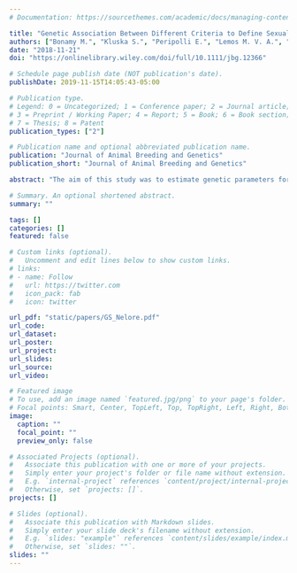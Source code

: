 ```yaml
---
# Documentation: https://sourcethemes.com/academic/docs/managing-content/

title: "Genetic Association Between Different Criteria to Define Sexual Precocious Heifes With Growth, Carcass, Reproductive and Feed Efficiency Indicator Traits in Nellore Cattle Using Genomic Information"
authors: ["Bonamy M.", "Kluska S.", "Peripolli E.", "Lemos M. V. A.", "__Amorim, S. T.__", "Vaca R. J.", "Lobo R. B.","Castro L. M.", "Faria C. U.", "Ferrari F. B.", "Baldi F."]
date: "2018-11-21"
doi: "https://onlinelibrary.wiley.com/doi/full/10.1111/jbg.12366"

# Schedule page publish date (NOT publication's date).
publishDate: 2019-11-15T14:05:43-05:00

# Publication type.
# Legend: 0 = Uncategorized; 1 = Conference paper; 2 = Journal article;
# 3 = Preprint / Working Paper; 4 = Report; 5 = Book; 6 = Book section;
# 7 = Thesis; 8 = Patent
publication_types: ["2"]

# Publication name and optional abbreviated publication name.
publication: "Journal of Animal Breeding and Genetics"
publication_short: "Journal of Animal Breeding and Genetics"

abstract: "The aim of this study was to estimate genetic parameters for different precocious calving criteria and their relationship with reproductive, growth, carcass and feed efficiency in Nellore cattle using the single‐step genomic BLUP. The reproductive traits used were probability of precocious calving (PPC) at 24 (PPC24), 26 (PPC26), 28 (PPC28) and 30 (PPC30) months of age, stayability (STAY) and scrotal circumference at 455 days of age (SC455). Growth traits such as weights at 240 (W240) and 455 (W455) days of age and adult weight (AW) were used. Rib eye area (REA), subcutaneous fat thickness (SFT), rump fat thickness (RFT) and residual feed intake (RFI) were included in the analyses. The estimation of genetic parameters was performed using a bi‐trait threshold model including genomic information in a single‐step approach. Heritability for PPC traits was moderate to high (0.29–0.56) with highest estimates for PPC24 (0.56) and PPC26 (0.50). Genetic correlation estimates between PPC and STAY weakened as a function of calving age. Correlation with SC455, growth and carcass traits were low (0.25–0.31; −0.22 to 0.04; −0.09 to 0.18, respectively), the same occurs with RFI (−0.09 to 0.08), this suggests independence between female sexual precocity and feed efficiency traits. The results of this study encourage the use of PPC traits in Nellore cattle because the selection for such trait would not have a negative impact on reproductive, growth, carcass and feed efficiency indicator traits. Stayability for sexual precocious heifers (PPC24 and PPC26) must be redefined to avoid incorrectly phenotype assignment."

# Summary. An optional shortened abstract.
summary: ""

tags: []
categories: []
featured: false

# Custom links (optional).
#   Uncomment and edit lines below to show custom links.
# links:
# - name: Follow
#   url: https://twitter.com
#   icon_pack: fab
#   icon: twitter

url_pdf: "static/papers/GS_Nelore.pdf"
url_code:
url_dataset:
url_poster:
url_project:
url_slides:
url_source:
url_video:

# Featured image
# To use, add an image named `featured.jpg/png` to your page's folder. 
# Focal points: Smart, Center, TopLeft, Top, TopRight, Left, Right, BottomLeft, Bottom, BottomRight.
image:
  caption: ""
  focal_point: ""
  preview_only: false

# Associated Projects (optional).
#   Associate this publication with one or more of your projects.
#   Simply enter your project's folder or file name without extension.
#   E.g. `internal-project` references `content/project/internal-project/index.md`.
#   Otherwise, set `projects: []`.
projects: []

# Slides (optional).
#   Associate this publication with Markdown slides.
#   Simply enter your slide deck's filename without extension.
#   E.g. `slides: "example"` references `content/slides/example/index.md`.
#   Otherwise, set `slides: ""`.
slides: ""
---
```

